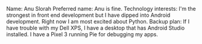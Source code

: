 Name: Anu Slorah
Preferred name: Anu is fine.
Technology interests: I'm the strongest in front end development but I have dipped into Android development. Right now I am most excited about Python.
Backup plan: If I have trouble with my Dell XPS, I have a desktop that has Android Studio installed. I have a Pixel 3 running Pie for debugging my apps.
